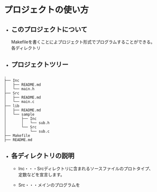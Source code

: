 # プロジェクトの使い方
- ## このプロジェクトについて  
    
    Makefileを書くことによプロジェクト形式でプログラムすることができる。
    各ディレクトリ


- ## プロジェクトツリー
~~~:txt
.
├── Inc
│   ├── README.md
│   └── main.h
├── Src
│   ├── README.md
│   └── main.c
├── lib
│   ├── README.md
│   └── sample
│       ├── Inc
│       │   └── sub.h
│       └── Src
│           └── sub.c
├── Makefile
├── README.md
~~~
- ## 各ディレクトリの説明
    - Inc・・・Srcディレクトリに含まれるソースファイルのプロトタイプ、定数などを宣言します。　
        
    - Src・・・メインのプログラムを 
